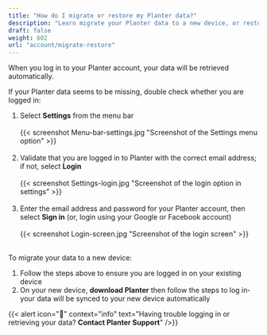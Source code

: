 ```yaml
---
title: "How do I migrate or restore my Planter data?"
description: "Learn migrate your Planter data to a new device, or restore your data"
draft: false
weight: 602
url: "account/migrate-restore"
---
```


When you log in to your Planter account, your data will be retrieved automatically.

If your Planter data seems to be missing, double check whether you are logged in:
1. Select **Settings** from the menu bar<br /><br />
{{< screenshot Menu-bar-settings.jpg "Screenshot of the Settings menu option" >}}<br /><br />
2. Validate that you are logged in to Planter with the correct email address; if not, select **Login**<br /><br />
{{< screenshot Settings-login.jpg "Screenshot of the login option in settings" >}}<br /><br />
3. Enter the email address and password for your Planter account, then select **Sign in** (or, login using your Google or Facebook account)
<br /><br />
{{< screenshot Login-screen.jpg "Screenshot of the login screen" >}}<br /><br />

To migrate your data to a new device:
1. Follow the steps above to ensure you are logged in on your existing device
2. On your new device, **download Planter** then follow the steps to log in- your data will be synced to your new device automatically

{{< alert icon="🍓" context="info" text="Having trouble logging in or retrieving your data? **Contact Planter Support**" />}}
